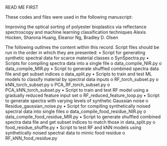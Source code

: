 READ ME FIRST

These codes and files were used in the following manuscript:

Improving the optical sorting of polyester bioplastics via reflectance spectroscopy and machine learning classification techniques
Alexis Hocken, Sharona Huang, Eleanor Ng, Bradley D. Olsen

The following outlines the content within this record. Script files should be run in the order in which they are presented:
•	Script for generating synthetic spectral data for scarce material classes
  o	SynSpectra.py
•	Scripts for compiling spectra data into a single file
  o	data_compile_NIR.py
  o	data_compile_MIR.py
•	Script to generate shuffled combined spectra data file and get subset indices
  o	data_split.py
•	Scripts to train and test ML models to classify material by spectral data inputs
  o	RF_torch_subset.py
  o	kNN_torch_subset.py
  o	PCA_RF_torch_subset.py
  o	PCA_kNN_torch_subset.py
•	Script to train and test RF model using a gradually reduced feature input set
  o	RF_reduced_feature_loop.py
•	Script to generate spectra with varying levels of synthetic Gaussian noise
  o	Residue_gaussian_noise.py
•	Script for compiling synthetically noised spectral data into single files
  o	data_compile_food_residue_NIR.py
  o	data_compile_food_residue_MIR.py
•	Script to generate shuffled combined spectra data file and get subset indices to match those in data_split.py
  o	food_residue_shuffle.py
•	Script to test RF and kNN models using synthetically noised spectral data to mimic food residue
  o	RF_kNN_food_residue.py
